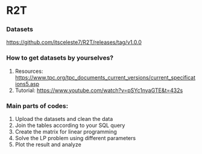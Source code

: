 # R2T

### Datasets
https://github.com/itsceleste7/R2T/releases/tag/v1.0.0

### How to get datasets by yourselves?
1. Resources: https://www.tpc.org/tpc_documents_current_versions/current_specifications5.asp
2. Tutorial: https://www.youtube.com/watch?v=pSYc1nyaGTE&t=432s

### Main parts of codes:
1. Upload the datasets and clean the data
2. Join the tables according to your SQL query
3. Create the matrix for linear programming
4. Solve the LP problem using different parameters
5. Plot the result and analyze
